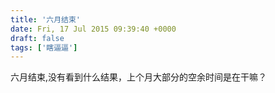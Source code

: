 ```yaml
---
title: '六月结束'
date: Fri, 17 Jul 2015 09:39:40 +0000
draft: false
tags: ['瞎逼逼']
---
```


六月结束,没有看到什么结果，上个月大部分的空余时间是在干嘛？